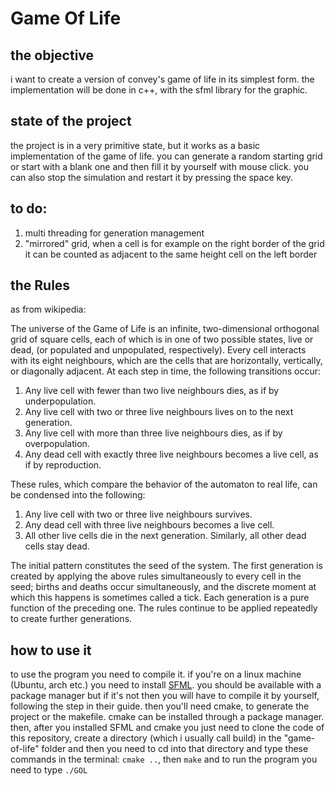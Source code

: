 # Game Of Life
## the objective
i want to create a version of convey's game of life in its simplest form.
the implementation will be done in c++, with the sfml library for the graphic.
## state of the project
the project is in a very primitive state, but it works as a basic implementation of the game of life.
you can generate a random starting grid or start with a blank one and then fill it by yourself with
mouse click. you can also stop the simulation and restart it by pressing the space key.
## to do:
1. multi threading for generation management
1. "mirrored" grid, when a cell is for example on the right border of the grid it can be counted as adjacent to the same height cell on the left border
## the Rules

as from wikipedia:

The universe of the Game of Life is an infinite, two-dimensional orthogonal grid of square cells, each of which is in one of two possible states, live or dead, (or populated and unpopulated, respectively). Every cell interacts with its eight neighbours, which are the cells that are horizontally, vertically, or diagonally adjacent. At each step in time, the following transitions occur:

1. Any live cell with fewer than two live neighbours dies, as if by underpopulation.
1. Any live cell with two or three live neighbours lives on to the next generation.
1. Any live cell with more than three live neighbours dies, as if by overpopulation.
1. Any dead cell with exactly three live neighbours becomes a live cell, as if by reproduction.


These rules, which compare the behavior of the automaton to real life, can be condensed into the following:

1. Any live cell with two or three live neighbours survives.
1. Any dead cell with three live neighbours becomes a live cell.
1. All other live cells die in the next generation. Similarly, all other dead cells stay dead.

The initial pattern constitutes the seed of the system. The first generation is created by applying the above rules simultaneously to every cell in the seed; births and deaths occur simultaneously, and the discrete moment at which this happens is sometimes called a tick. Each generation is a pure function of the preceding one. The rules continue to be applied repeatedly to create further generations.

## how to use it
to use the program you need to compile it.
if you're on a linux machine (Ubuntu, arch etc.) you need to install [SFML](https://www.sfml-dev.org/index.php).
you should be available with a package manager but if it's not then you will have to compile it by yourself, following the step in their guide.
then you'll need cmake, to generate the project or the makefile.
cmake can be installed through a package manager.
then, after you installed SFML and cmake you just need to clone the code of this repository, create a directory (which i usually call build) in the "game-of-life" folder
and then you need to cd into that directory and type these commands in the terminal:
    `cmake ..`, then
    `make`
and to run the program you need to type
    `./GOL`
